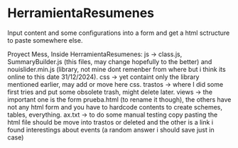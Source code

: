 # HerramientaResumenes
Input content and some configurations into a form and get a html sctructure to paste somewhere else.


Proyect Mess, 
Inside HerramientaResumenes:
js -> class.js, SummaryBuilder.js (this files, may change hopefully to the better) and nouislider.min.js (library, not mine dont remenber from where but i think its online to this date 31/12/2024).
css -> yet containt only the library mentioned earlier, may add or move here css.
trastos -> where I did some first tries and put some obsolete trash, might delete later.
views -> the important one is the form prueba.html (to rename it though), the others have not any html form and you have to hardcode contents to create schemes, tables, everything.
ax.txt -> to do some manual testing copy pasting
the html file should be move into trastos or deleted
and the other is a link i found interestings about events (a random answer i should save just in case)
